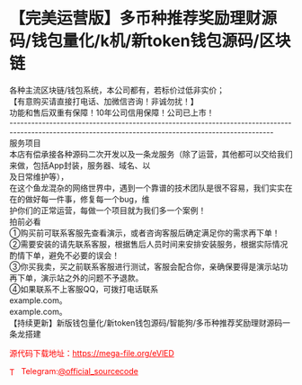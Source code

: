 # 【完美运营版】多币种推荐奖励理财源码/钱包量化/k机/新token钱包源码/区块链

各种主流区块链/钱包系统，本公司都有，若标价过低非实价；<br>【有意购买请直接打电话、加微信咨询！非诚勿扰！】<br>功能和售后双重有保障！10年公司信用保障！公司已上市！<br>-------------------------------------------------------------------------------------------------------------------------------------------------------<br>服务项目<br>本店有偿承接各种源码二次开发以及一条龙服务（除了运营，其他都可以交给我们来做，包括App封装，服务器、域名、以<br>及日常维护等），<br>在这个鱼龙混杂的网络世界中，遇到一个靠谱的技术团队是很不容易，我们实实在在的做好每一件事，修复每一个bug，维<br>护你们的正常运营，每做一个项目就为我们多一个案例！<br>拍前必看<br>①购买前可联系客服先查看演示，或者咨询客服后确定满足你的需求再下单！<br>②需要安装的请先联系客服，根据售后人员时间来安排安装服务，根据实际情况酌情下单，避免不必要的误会！<br>③你买我卖，买之前联系客服进行测试，客服会配合你，亲确保要得是演示站功再下单，演示站之外的问题不予退款。<br>④如果联系不上客服QQ，可拨打电话联系<br>example.com。<br>example.com。<br>【持续更新】新版钱包量化/新token钱包源码/智能狗/多币种推荐奖励理财源码一条龙搭建<br>


<p style="color: red;">源代码下载地址：<a href="https://mega-file.org/eVlED" style="color: red;">https://mega-file.org/eVlED</a></p><p style="color: red;"><img src="https://cdn-icons-png.flaticon.com/512/2111/2111646.png" alt="Telegram Icon" style="width: 16px; vertical-align: middle; margin-right: 5px;">Telegram:<a href="https://t.me/official_sourcecode" style="color: red;">@official_sourcecode</a></p>